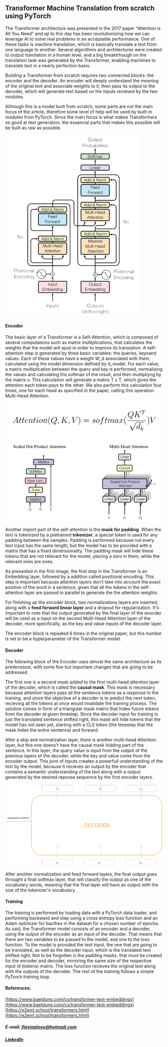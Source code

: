 ## Transformer Machine Translation from scratch using PyTorch

 The Transformer architecture was presented in the 2017 paper "Attention is All You Need" and up to this day has been revolutionizing how we can leverage AI to solve real problems in an acceptable performance. One of these tasks is machine translation, which is basically translate a text from one language to another. Several algorithms and architectures were created to output translation in a human level, and a big breaktrhough on the translation task was generated by the Transformer, enabling machines to translate text in a nearly perfection basis.

 Building a Transformer from scratch requires two connected blocks: the encoder and the decoder. An encoder will deeply understand the meaning of the original text and associate weights to it, then pass its output to the decoder, which will generate text based on the inputs recieved by the two modules.

Although this is a model built from scratch, some parts are not the main focus of the article, therefore some level of help will be used by built-in modules from PyTorch. Since the main focus is what makes Transformers so good at text generation, the essencial parts that makes this possible will be built as raw as possible. 

![img-1](images/transformers.png)

#### Encoder
 
 The basic layer of a Transformer is a Self-Attention, which is composed of several computations such as matrix multiplications, that calculates the weights that the model will ajust in order to improve its translation. A self-attention step is generated by three basic variables: the queries, keysand values. Each of these values have a weight W_d associated with them, calculated using the model dimension defined by d_model. For each value, a matrix multiplication between the query and key is performed, normalizing the values and calculating the softmax of the result, and then multipliyng by the matrix v. This calculation will generate a matrix T x T, which gives the attention each token pays to the other. We also perform this calculation four times, one for each head as specified in the paper, calling this operation Multi-Head Attention.

 ![img-2](images/multi-head-attention.png)

 ![img-3](images/attention-architecture.png)

Another import part of the self-attention is the **mask for padding**. When the text is tokenized by a pretrained **tokenizer**, a special token is used for any padding between the samples. Padding is performed because not every text input has the same length, but the model has to be provided with a matrix that has a fixed dimensionality. The padding mask will hide these tokens that are not relevant for the model, placing a zero in them, while the relevant ones are ones.

As presented in the first image, the first step in the Transformer is an Embedding layer, followed by a addition called positional encoding. This step is important because attention layers don't take into account the exact position of the word in a sentence, given that all the tokens in the self-attention layer are passed in parallel to generate the the attention weights.

For finishing up the encoder block, two normalizations layers are inserted, along with a **feed forward linear layer** and a dropout for regularization. It's important to note that the output generated by the final layer of the enocder will be used as a input on the second Multi-Head Attention layer of the decoder, more specifically, as the key and value inputs of the decoder layer.

The encoder block is repeated 6 times in the original paper, but this number is set to be a hyperparameter of the Transformer model.

#### Decoder

The following block of the Encoder uses almost the same architecture as its predecessor, with some few but important changes that are going to be addressed. 

The first one is a second mask added to the first multi-head attention layer of the decoder, which is called the **causal mask**. This mask is necessary because attention layers pass all the sentence tokens as a response in the training, and since the objective of a decoder is to predict the next token, recieving all the tokens at once would invalidate the training process. The solution comes in form of a triangular mask matrix that hides future tokens from the decoder at given timestep. Since the decoder input for training is just the translated sentence shifted right, this mask will hide tokens that the model has not seen yet, starting with a CLS token (the timestep that the mask hides the entire sentence) and forward.

After a skip and normalization layer, there is another multi-head Attention layer, but this one doens't have the causal mask hidding part of the sentence. In this layer, the query value is input from the output of the previous layers of the decoder, while the key and value come from the encoder output. This joint of inputs creates a powerfull understanding of the text by the model, because it recieves an output by the encoder that contains a semantic understanding of the text along with a output generated by the desired reponse sequence by the first encoder layers.

![img-4](images/decoder.png)

After another normalization and feed forward layers, the final output goes throught a final softmax layer, that will classify the output as one of the vocabulary words, meaning that the final layer will have an output with the size of the tokenizer's vocabulary.

#### Training

The training is performed by loading data with a PyTorch data loader, and performing backward and step using a cross entropy loss function and an Adam optimizer for bacthes in the dataset for a chosen number of epochs. As said, the Transformer model consists of an encoder and a decoder, using the output of the encoder as an input of the decoder. That means that there are two variables to be passed to the model, and one to the loss function. To the model is provided the text input, the one that are going to be translated, as well as the decoder input, which is the translated text shifted right. Not to be forgotten is the padding masks, that must be created for the encoder and decoder, mirroring the same size of the respective input id (tokens) matrix. The loss function recieves the original text along with the outputs of the decoder. The rest of the training follows a simple PyTorch training loop.


#### References: 
[https://www.baeldung.com/cs/transformer-text-embeddings](https://www.baeldung.com/cs/transformer-text-embeddings)
[https://e2eml.school/transformers.html](https://e2eml.school/transformers.html)


##### E-mail: flavioploss@hotmail.com
##### [LinkedIn](https://www.linkedin.com/in/flavio-loss-b398a5181/)
